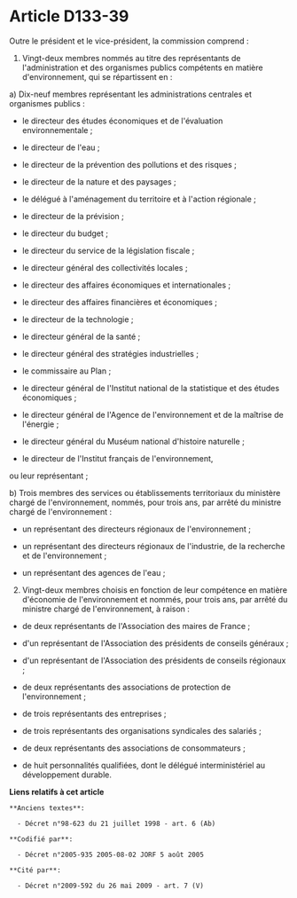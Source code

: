 # Article D133-39

Outre le président et le vice-président, la commission comprend :

1. Vingt-deux membres nommés au titre des représentants de l'administration et des organismes publics compétents en matière
d'environnement, qui se répartissent en :

a) Dix-neuf membres représentant les administrations centrales et organismes publics :

- le directeur des études économiques et de l'évaluation environnementale ;

- le directeur de l'eau ;

- le directeur de la prévention des pollutions et des risques ;

- le directeur de la nature et des paysages ;

- le délégué à l'aménagement du territoire et à l'action régionale ;

- le directeur de la prévision ;

- le directeur du budget ;

- le directeur du service de la législation fiscale ;

- le directeur général des collectivités locales ;

- le directeur des affaires économiques et internationales ;

- le directeur des affaires financières et économiques ;

- le directeur de la technologie ;

- le directeur général de la santé ;

- le directeur général des stratégies industrielles ;

- le commissaire au Plan ;

- le directeur général de l'Institut national de la statistique et des études économiques ;

- le directeur général de l'Agence de l'environnement et de la maîtrise de l'énergie ;

- le directeur général du Muséum national d'histoire naturelle ;

- le directeur de l'Institut français de l'environnement,

ou leur représentant ;

b) Trois membres des services ou établissements territoriaux du ministère chargé de l'environnement, nommés, pour trois ans,
par arrêté du ministre chargé de l'environnement :

- un représentant des directeurs régionaux de l'environnement ;

- un représentant des directeurs régionaux de l'industrie, de la recherche et de l'environnement ;

- un représentant des agences de l'eau ;

2. Vingt-deux membres choisis en fonction de leur compétence en matière d'économie de l'environnement et nommés, pour trois
ans, par arrêté du ministre chargé de l'environnement, à raison :

- de deux représentants de l'Association des maires de France ;

- d'un représentant de l'Association des présidents de conseils généraux ;

- d'un représentant de l'Association des présidents de conseils régionaux ;

- de deux représentants des associations de protection de l'environnement ;

- de trois représentants des entreprises ;

- de trois représentants des organisations syndicales des salariés ;

- de deux représentants des associations de consommateurs ;

- de huit personnalités qualifiées, dont le délégué interministériel au développement durable.

**Liens relatifs à cet article**

	**Anciens textes**:

	  - Décret n°98-623 du 21 juillet 1998 - art. 6 (Ab)

	**Codifié par**:

	  - Décret n°2005-935 2005-08-02 JORF 5 août 2005

	**Cité par**:

	  - Décret n°2009-592 du 26 mai 2009 - art. 7 (V)
